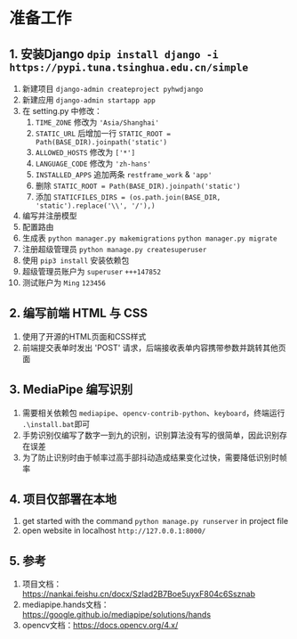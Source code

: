 # 准备工作

## 1. 安装Django `dpip install django -i https://pypi.tuna.tsinghua.edu.cn/simple`

1. 新建项目 `django-admin createproject pyhwdjango`
2. 新建应用 `django-admin startapp app`
3. 在 setting.py 中修改：
    1. `TIME_ZONE` 修改为 `'Asia/Shanghai'`
    2. `STATIC_URL` 后增加⼀⾏ `STATIC_ROOT = Path(BASE_DIR).joinpath('static')` 
    3. `ALLOWED_HOSTS` 修改为 `['*']`
    4. `LANGUAGE_CODE` 修改为 `'zh-hans'`
    5. `INSTALLED_APPS` 追加两条 `restframe_work` & `'app'`
    6. 删除 `STATIC_ROOT = Path(BASE_DIR).joinpath('static') `
    7. 添加 `STATICFILES_DIRS = (os.path.join(BASE_DIR, 'static').replace('\\', '/'),)`
4. 编写并注册模型
5. 配置路由
6. 生成表 `python manager.py makemigrations` `python manager.py migrate`
7. 注册超级管理员 `python manage.py createsuperuser`
8. 使用 `pip3 install` 安装依赖包
9. 超级管理员账户为 `superuser` `+++147852`
10. 测试账户为 `Ming` `123456`

## 2. 编写前端 HTML 与 CSS

1. 使用了开源的HTML页面和CSS样式
2. 前端提交表单时发出 'POST' 请求，后端接收表单内容携带参数并跳转其他页面

## 3. MediaPipe 编写识别

1. 需要相关依赖包 `mediapipe`、`opencv-contrib-python`、`keyboard`，终端运行 `.\install.bat`即可
2. 手势识别仅编写了数字一到九的识别，识别算法没有写的很简单，因此识别存在误差
3. 为了防止识别时由于帧率过高手部抖动造成结果变化过快，需要降低识别时帧率

## 4. 项目仅部署在本地

1. get started with the command `python manage.py runserver` in project file
2. open website in localhost `http://127.0.0.1:8000/`

## 5. 参考

1. 项目文档：https://nankai.feishu.cn/docx/SzIad2B7Boe5uyxF804c6Ssznab
2. mediapipe.hands文档：https://google.github.io/mediapipe/solutions/hands
3. opencv文档：https://docs.opencv.org/4.x/
